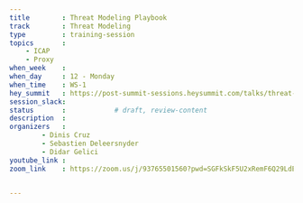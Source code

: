 ```yaml
---
title        : Threat Modeling Playbook
track        : Threat Modeling
type         : training-session
topics       :
    - ICAP
    - Proxy
when_week    : 
when_day     : 12 - Monday
when_time    : WS-1
hey_summit   : https://post-summit-sessions.heysummit.com/talks/threat-modeling-playbook-session-one/
session_slack:
status       :            # draft, review-content
description  :
organizers   : 
        - Dinis Cruz
        - Sebastien Deleersnyder
        - Didar Gelici 
youtube_link : 
zoom_link    : https://zoom.us/j/93765501560?pwd=SGFkSkF5U2xRemF6Q29LdENZTTZsdz09


---
```


